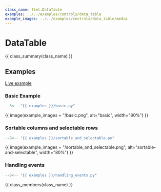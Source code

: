 ```yaml
---
class_name: flet.DataTable
examples: ../../examples/controls/data_table
example_images: ../../examples/controls/data_table/media
---
```


# DataTable

{{ class_summary(class_name) }}

## Examples

[Live example](https://flet-controls-gallery.fly.dev/layout/datatable)

### Basic Example

```python
--8<-- "{{ examples }}/basic.py"
```

{{ image(example_images + "/basic.png", alt="basic", width="80%") }}


### Sortable columns and selectable rows

```python
--8<-- "{{ examples }}/sortable_and_selectable.py"
```

{{ image(example_images + "/sortable_and_selectable.png", alt="sortable-and-selectable", width="80%") }}


### Handling events

```python
--8<-- "{{ examples }}/handling_events.py"
```

{{ class_members(class_name) }}
